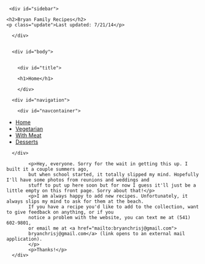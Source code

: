 <!DOCTYPE html>

<head>
   <link rel="stylesheet" type="text/css" href="index.css">
	<link rel="stylesheet" type="text/css" href="nav.css">
   
   <title>Family Cookbook</title>
   
</head>

<body>
   
   <div id="content">

     <div id="sidebar">
	
	<h2>Bryan Family Recipes</h2>
	<p class="update">Last updated: 7/21/14</p>
          
      </div>
   

      <div id="body">
		

		<div id="title">

		<h1>Home</h1>

		</div>   
     
      <div id="navigation">

		<div id="navcontainer">
<ul id="navlist">
<li id="active"><a href="index.html" id="current">Home</a></li>
<li><a href="vegetarian/vegetarian.html">Vegetarian</a></li>
<li><a href="withmeat/withmeat.html">With Meat</a></li>
<li><a href="desserts/desserts.html">Desserts</a></li>
</ul>
</div>
          
      </div>
			
			<p>Hey, everyone. Sorry for the wait in getting this up. I built it a couple summers ago, 
			but when school started, it totally slipped my mind. Hopefully I'll have some photos from reunions and weddings and 
			stuff to put up here soon but for now I guess it'll just be a little empty on this front page. Sorry about that!</p>
			<p>I am always happy to add new recipes. Unfortunately, it always slips my mind to ask for them at the beach.
			If you have a recipe you'd like to add to the collection, want to give feedback on anything, or if you 
			notice a problem with the website, you can text me at (541) 602-9801, 
			or email me at <a href="mailto:bryanchrisj@gmail.com">
			bryanchrisj@gmail.com</a> (link opens to an external mail application).
			</p>
			<p>Thanks!</p>
  	  </div>
      
   </div>
   
   
</body>

</html>
